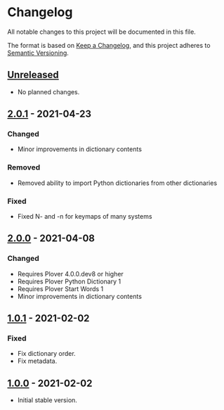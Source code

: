 # Changelog

All notable changes to this project will be documented in this file.

The format is based on [Keep a Changelog](https://keepachangelog.com/en/1.0.0/),
and this project adheres to [Semantic Versioning](https://semver.org/spec/v2.0.0.html).

## [Unreleased](https://github.com/nvdaes/plover_spanish_mqd)
- No planned changes.

## [2.0.1](https://github.com/nvdaes/plover_spanish_mqd/releases/tag/v2.0.1) - 2021-04-23

### Changed
- Minor improvements in dictionary contents

### Removed
- Removed ability to import Python dictionaries from other dictionaries

### Fixed
- Fixed N- and -n for keymaps of many systems

## [2.0.0](https://github.com/nvdaes/plover_spanish_mqd/releases/tag/v2.0.0) - 2021-04-08

### Changed
- Requires Plover 4.0.0.dev8 or higher
- Requires Plover Python Dictionary 1
- Requires Plover Start Words 1
- Minor improvements in dictionary contents

## [1.0.1](https://github.com/nvdaes/plover_spanish_mqd/releases/tag/v1.0.1) - 2021-02-02

### Fixed
- Fix dictionary order.
- Fix metadata.

## [1.0.0](https://github.com/nvdaes/plover_spanish_mqd/releases/tag/v1.0.0) - 2021-02-02
- Initial stable version.

